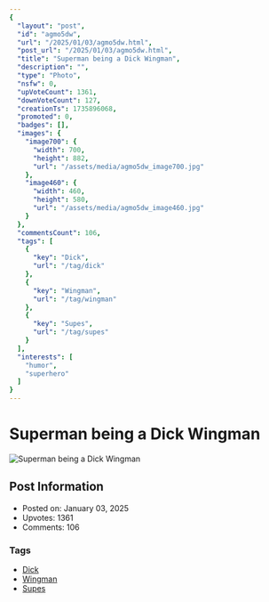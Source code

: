 ```yaml
---
{
  "layout": "post",
  "id": "agmo5dw",
  "url": "/2025/01/03/agmo5dw.html",
  "post_url": "/2025/01/03/agmo5dw.html",
  "title": "Superman being a Dick Wingman",
  "description": "",
  "type": "Photo",
  "nsfw": 0,
  "upVoteCount": 1361,
  "downVoteCount": 127,
  "creationTs": 1735896068,
  "promoted": 0,
  "badges": [],
  "images": {
    "image700": {
      "width": 700,
      "height": 882,
      "url": "/assets/media/agmo5dw_image700.jpg"
    },
    "image460": {
      "width": 460,
      "height": 580,
      "url": "/assets/media/agmo5dw_image460.jpg"
    }
  },
  "commentsCount": 106,
  "tags": [
    {
      "key": "Dick",
      "url": "/tag/dick"
    },
    {
      "key": "Wingman",
      "url": "/tag/wingman"
    },
    {
      "key": "Supes",
      "url": "/tag/supes"
    }
  ],
  "interests": [
    "humor",
    "superhero"
  ]
}
---
```


# Superman being a Dick Wingman

![Superman being a Dick Wingman](/assets/media/agmo5dw_image700.jpg)

## Post Information

- Posted on: January 03, 2025
- Upvotes: 1361
- Comments: 106

### Tags

- [Dick](/tag/Dick)
- [Wingman](/tag/Wingman)
- [Supes](/tag/Supes)
